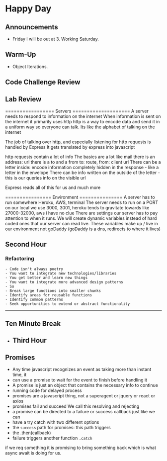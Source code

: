# Happy Day

## Announcements

- Friday I will be out at 3. Working Saturday.

## Warm-Up

- Object Iterations.

## Code Challenge Review

## Lab Review

================= Servers ====================
A server needs to respond to information on the internet
When information is sent on the internet it primarily uses http
http is a way to encode data and send it in a uniform way so everyone can talk.
Its like the alphabet of talking on the internet

The job of talking over http, and especially listening for http requests is
handled by Express It gets translated by express into javascript

http requests contain a lot of info
The basics are a lot like mail
there is an address: url
there is a to and a from  to: route, from: client url
There can be a letter inside: encode information completely hidden in 
the response - like a letter in the envelope
There can be info written on the outside of the letter - this is our queries
info on the visible url

Express reads all of this for us and much more


================ Environment  ===============
A server has to run somewhere
Heroku, AWS, terminal
The server needs to run on a PORT on our local we use 3000, 3001, heroku tends to
gravitate towards like 27000-32000, aws i have no clue
There are settings our server has to pay attention to when it runs.
We will create dynamic variables instead of hard coded ones that our server can
read live.
These variables make up / live in our environment
not goDaddy (goDaddy is a dns, redirects to where it lives)

## Second Hour

### Refactoring

    - Code isn't always poetry
    - You want to integrate new technologies/libraries
    - You get better and learn new things
    - You want to integrate more advanced design patterns
    - So
    - Break large functions into smaller chunks
    - Identify areas for reusable functions
    - Identify common patterns
    - Seek opportunities to extend or abstract functionality

---

## Ten Minute Break

- ## Third Hour


## Promises

- Any time javascript recognizes an event as taking more than instant time, it
- can use a promise to wait for the event to finish before handling it
- A promise is just an object that contains the necessary info to continue
- running code for delayed process
- promises are a javascript thing, not a superagent or jquery or react or axios
- promises fail and succeed We call this resolving and rejecting
- a promise can be directed to a failure or success callback just like we can
- have a try catch with two different options
- the `success` path for promises: this path triggers
- the .then(callback)
- failure triggers another function `.catch`

if we req something it is promising to bring something back which is what async
await is doing for us.

